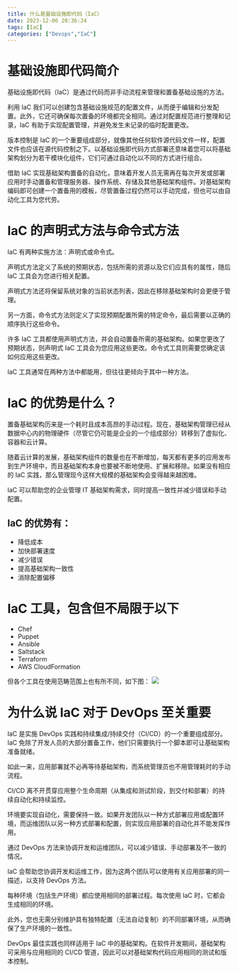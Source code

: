 ```yaml
---
title: 什么是基础设施即代码（IaC）
date: 2023-12-06 20:36:24
tags: [IaC]
categories: ["Devops","IaC"]
---
```

# 基础设施即代码简介
基础设施即代码（IaC）是通过代码而非手动流程来管理和置备基础设施的方法。

利用 IaC 我们可以创建包含基础设施规范的配置文件，从而便于编辑和分发配置。此外，它还可确保每次置备的环境都完全相同。通过对配置规范进行整理和记录，IaC 有助于实现配置管理，并避免发生未记录的临时配置更改。

版本控制是 IaC 的一个重要组成部分，就像其他任何软件源代码文件一样，配置文件也应该在源代码控制之下。以基础设施即代码方式部署还意味着您可以将基础架构划分为若干模块化组件，它们可通过自动化以不同的方式进行组合。

借助 IaC 实现基础架构置备的自动化，意味着开发人员无需再在每次开发或部署应用时手动置备和管理服务器、操作系统、存储及其他基础架构组件。对基础架构编码即可创建一个置备用的模板，尽管置备过程仍然可以手动完成，但也可以由自动化工具为您代劳。 

# IaC 的声明式方法与命令式方法

IaC 有两种实施方法：声明式或命令式。 

声明式方法定义了系统的预期状态，包括所需的资源以及它们应具有的属性，随后 IaC 工具会为您进行相关配置。 

声明式方法还将保留系统对象的当前状态列表，因此在移除基础架构时会更便于管理。

另一方面，命令式方法则定义了实现预期配置所需的特定命令，最后需要以正确的顺序执行这些命令。 

许多 IaC 工具都使用声明式方法，并会自动置备所需的基础架构。如果您更改了预期状态，则声明式 IaC 工具会为您应用这些更改。命令式工具则需要您确定该如何应用这些更改。

IaC 工具通常在两种方法中都能用，但往往更倾向于其中一种方法。

# IaC 的优势是什么？
置备基础架构历来是一个耗时且成本高昂的手动过程。现在，基础架构管理已经从数据中心内的物理硬件（尽管它仍可能是企业的一个组成部分）转移到了虚拟化、容器和云计算。 

随着云计算的发展，基础架构组件的数量也在不断增加，每天都有更多的应用发布到生产环境中，而且基础架构本身也要被不断地使用、扩展和移除。如果没有相应的 IaC 实践，那么管理现今这样大规模的基础架构会变得越来越困难。

IaC 可以帮助您的企业管理 IT 基础架构需求，同时提高一致性并减少错误和手动配置。

## IaC 的优势有：
- 降低成本
- 加快部署速度
- 减少错误
- 提高基础架构一致性
- 消除配置偏移

# IaC 工具，包含但不局限于以下
- Chef
- Puppet
- Ansible
- Saltstack
- Terraform
- AWS CloudFormation

但各个工具在使用范畴范围上也有所不同，如下图：
![](https://image-static.segmentfault.com/898/767/898767109-6440ffad212c0_fix732)

# 为什么说 IaC 对于 DevOps 至关重要
IaC 是实施 DevOps 实践和持续集成/持续交付（CI/CD）的一个重要组成部分。IaC 免除了开发人员的大部分置备工作，他们只需要执行一个脚本即可让基础架构准备就绪。  

如此一来，应用部署就不必再等待基础架构，而系统管理员也不用管理耗时的手动流程。 

CI/CD 离不开贯穿应用整个生命周期（从集成和测试阶段，到交付和部署）的持续自动化和持续监控。 

环境要实现自动化，需要保持一致。如果开发团队以一种方式部署应用或配置环境，而运维团队以另一种方式部署和配置，则实现应用部署的自动化并不能发挥作用。

通过 DevOps 方法来协调开发和运维团队，可以减少错误、手动部署及不一致的情况。 

IaC 会帮助您协调开发和运维工作，因为这两个团队可以使用有关应用部署的同一描述，以支持 DevOps 方法。

每种环境（包括生产环境）都应使用相同的部署过程。每次使用 IaC 时，它都会生成相同的环境。

此外，您也无需分别维护具有独特配置（无法自动复制）的不同部署环境，从而确保了生产环境的一致性。

DevOps 最佳实践也同样适用于 IaC 中的基础架构。在软件开发期间，基础架构可采用与应用相同的 CI/CD 管道，因此可以对基础架构代码应用相同的测试和版本控制。